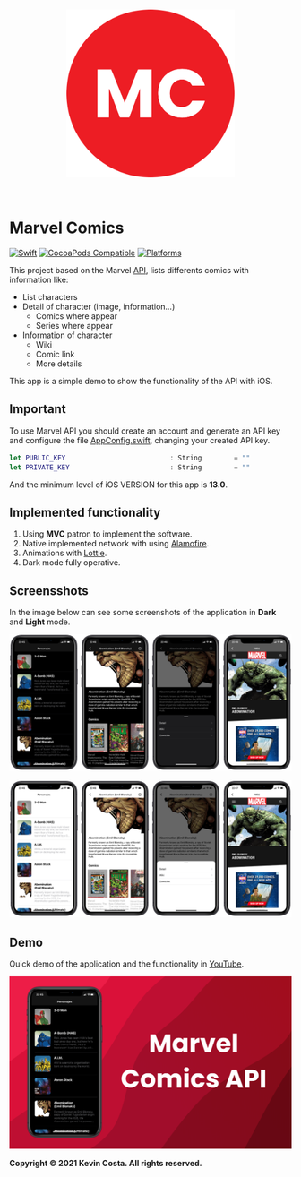 <br>
<p align="center">
<img src="readme-resources/icon.png" class="center" alt="drawing" width="300"/>
</p>
<br>

# Marvel Comics

[![Swift](https://img.shields.io/badge/Swift-5.3_5.4_5.5-orange?style=flat-square)](https://img.shields.io/badge/Swift-5.3_5.4_5.5-Orange?style=flat-square) 
[![CocoaPods Compatible](https://img.shields.io/cocoapods/v/Alamofire.svg?style=flat-square)](https://img.shields.io/cocoapods/v/Alamofire.svg)
[![Platforms](https://img.shields.io/badge/Platforms-iOS-yellowgreen?style=flat-square)](https://img.shields.io/badge/Platforms-iOS-Green?style=flat-square)

This project based on the Marvel [API](https://developer.marvel.com/docs), lists differents comics with information like:

- List characters
- Detail of character (image, information...)
    - Comics where appear
    - Series where appear
- Information of character
    - Wiki
    - Comic link
    - More details

This app is a simple demo to show the functionality of the API with iOS.

## Important

To use Marvel API you should create an account and generate an API key and configure the file [AppConfig.swift](https://github.com/kevincosta29/marvelcomicios/blob/main/marvelcomicios/Common/AppConfig.swift), changing your created API key.

``` Swift
let PUBLIC_KEY                          : String        = ""
let PRIVATE_KEY                         : String        = ""
```

And the minimum level of iOS VERSION for this app is **13.0**.

## Implemented functionality

1. Using **MVC** patron to implement the software.
2. Native implemented network with using [Alamofire](https://github.com/Alamofire/Alamofire).
3. Animations with [Lottie](https://lottiefiles.com).
4. Dark mode fully operative.

## Screensshots

In the image below can see some screenshots of the application in **Dark** and **Light** mode.

![Dark mode](readme-resources/dark.png)

![Light mode](readme-resources/light.png)

## Demo

Quick demo of the application and the functionality in [YouTube](https://youtu.be/2eCF1Wql9gM).

[![Demo app](readme-resources/cover.png)](https://youtu.be/2eCF1Wql9gM)

**Copyright © 2021 Kevin Costa. All rights reserved.**